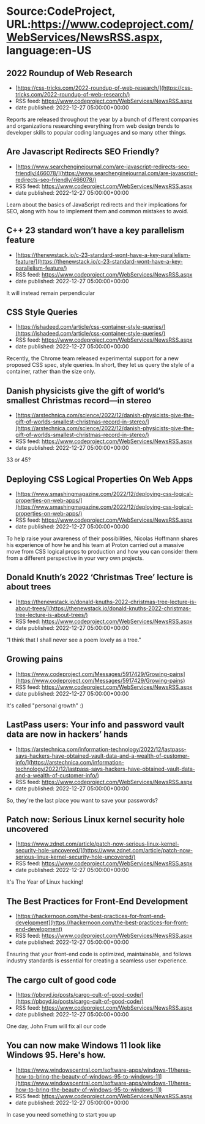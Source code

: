 # Source:CodeProject, URL:https://www.codeproject.com/WebServices/NewsRSS.aspx, language:en-US

## 2022 Roundup of Web Research
 - [https://css-tricks.com/2022-roundup-of-web-research/](https://css-tricks.com/2022-roundup-of-web-research/)
 - RSS feed: https://www.codeproject.com/WebServices/NewsRSS.aspx
 - date published: 2022-12-27 05:00:00+00:00

Reports are released throughout the year by a bunch of different companies and organizations researching everything from web design trends to developer skills to popular coding languages and so many other things.

## Are Javascript Redirects SEO Friendly?
 - [https://www.searchenginejournal.com/are-javascript-redirects-seo-friendly/466078/](https://www.searchenginejournal.com/are-javascript-redirects-seo-friendly/466078/)
 - RSS feed: https://www.codeproject.com/WebServices/NewsRSS.aspx
 - date published: 2022-12-27 05:00:00+00:00

Learn about the basics of JavaScript redirects and their implications for SEO, along with how to implement them and common mistakes to avoid.

## C++ 23 standard won’t have a key parallelism feature
 - [https://thenewstack.io/c-23-standard-wont-have-a-key-parallelism-feature/](https://thenewstack.io/c-23-standard-wont-have-a-key-parallelism-feature/)
 - RSS feed: https://www.codeproject.com/WebServices/NewsRSS.aspx
 - date published: 2022-12-27 05:00:00+00:00

It will instead remain perpendicular

## CSS Style Queries
 - [https://ishadeed.com/article/css-container-style-queries/](https://ishadeed.com/article/css-container-style-queries/)
 - RSS feed: https://www.codeproject.com/WebServices/NewsRSS.aspx
 - date published: 2022-12-27 05:00:00+00:00

Recently, the Chrome team released experimental support for a new proposed CSS spec, style queries. In short, they let us query the style of a container, rather than the size only.

## Danish physicists give the gift of world’s smallest Christmas record—in stereo
 - [https://arstechnica.com/science/2022/12/danish-physicists-give-the-gift-of-worlds-smallest-christmas-record-in-stereo/](https://arstechnica.com/science/2022/12/danish-physicists-give-the-gift-of-worlds-smallest-christmas-record-in-stereo/)
 - RSS feed: https://www.codeproject.com/WebServices/NewsRSS.aspx
 - date published: 2022-12-27 05:00:00+00:00

33 or 45?

## Deploying CSS Logical Properties On Web Apps
 - [https://www.smashingmagazine.com/2022/12/deploying-css-logical-properties-on-web-apps/](https://www.smashingmagazine.com/2022/12/deploying-css-logical-properties-on-web-apps/)
 - RSS feed: https://www.codeproject.com/WebServices/NewsRSS.aspx
 - date published: 2022-12-27 05:00:00+00:00

To help raise your awareness of their possibilities, Nicolas Hoffmann shares his experience of how he and his team at Proton carried out a massive move from CSS logical props to production and how you can consider them from a different perspective in your very own projects.

## Donald Knuth’s 2022 ‘Christmas Tree’ lecture is about trees
 - [https://thenewstack.io/donald-knuths-2022-christmas-tree-lecture-is-about-trees/](https://thenewstack.io/donald-knuths-2022-christmas-tree-lecture-is-about-trees/)
 - RSS feed: https://www.codeproject.com/WebServices/NewsRSS.aspx
 - date published: 2022-12-27 05:00:00+00:00

"I think that I shall never see a poem lovely as a tree."

## Growing pains
 - [https://www.codeproject.com/Messages/5917429/Growing-pains](https://www.codeproject.com/Messages/5917429/Growing-pains)
 - RSS feed: https://www.codeproject.com/WebServices/NewsRSS.aspx
 - date published: 2022-12-27 05:00:00+00:00

It's called "personal growth" :)

## LastPass users: Your info and password vault data are now in hackers’ hands
 - [https://arstechnica.com/information-technology/2022/12/lastpass-says-hackers-have-obtained-vault-data-and-a-wealth-of-customer-info/](https://arstechnica.com/information-technology/2022/12/lastpass-says-hackers-have-obtained-vault-data-and-a-wealth-of-customer-info/)
 - RSS feed: https://www.codeproject.com/WebServices/NewsRSS.aspx
 - date published: 2022-12-27 05:00:00+00:00

So, they're the last place you want to save your passwords?

## Patch now: Serious Linux kernel security hole uncovered
 - [https://www.zdnet.com/article/patch-now-serious-linux-kernel-security-hole-uncovered/](https://www.zdnet.com/article/patch-now-serious-linux-kernel-security-hole-uncovered/)
 - RSS feed: https://www.codeproject.com/WebServices/NewsRSS.aspx
 - date published: 2022-12-27 05:00:00+00:00

It's The Year of Linux hacking!

## The Best Practices for Front-End Development
 - [https://hackernoon.com/the-best-practices-for-front-end-development](https://hackernoon.com/the-best-practices-for-front-end-development)
 - RSS feed: https://www.codeproject.com/WebServices/NewsRSS.aspx
 - date published: 2022-12-27 05:00:00+00:00

Ensuring that your front-end code is optimized, maintainable, and follows industry standards is essential for creating a seamless user experience.

## The cargo cult of good code
 - [https://pboyd.io/posts/cargo-cult-of-good-code/](https://pboyd.io/posts/cargo-cult-of-good-code/)
 - RSS feed: https://www.codeproject.com/WebServices/NewsRSS.aspx
 - date published: 2022-12-27 05:00:00+00:00

One day, John Frum will fix all our code

## You can now make Windows 11 look like Windows 95. Here's how.
 - [https://www.windowscentral.com/software-apps/windows-11/heres-how-to-bring-the-beauty-of-windows-95-to-windows-11](https://www.windowscentral.com/software-apps/windows-11/heres-how-to-bring-the-beauty-of-windows-95-to-windows-11)
 - RSS feed: https://www.codeproject.com/WebServices/NewsRSS.aspx
 - date published: 2022-12-27 05:00:00+00:00

In case you need something to start you up

